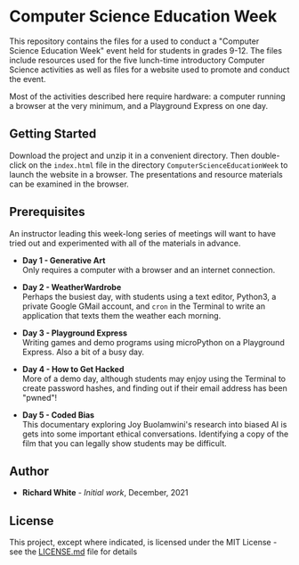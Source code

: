 Computer Science Education Week
===============================

This repository contains the files for a used to conduct a "Computer Science Education Week" event held for students in grades 9-12. The files include resources used for the five lunch-time introductory Computer Science activities as well as files for a website used to promote and conduct the event.

Most of the activities described here require hardware: a computer running a browser at the very minimum, and a Playground Express on one day. 

## Getting Started

Download the project and unzip it in a convenient directory. Then double-click on the `index.html` file in the directory `ComputerScienceEducationWeek` to launch the website in a browser. The presentations and resource materials can be examined in the browser.

## Prerequisites

An instructor leading this week-long series of meetings will want to have tried out and experimented with all of the materials in advance.

* **Day 1 - Generative Art**  
Only requires a computer with a browser and an internet connection.
* **Day 2 - WeatherWardrobe**  
Perhaps the busiest day, with students using a text editor, Python3, a private Google GMail account, and `cron` in the Terminal to write an application that texts them the weather each morning.
* **Day 3 - Playground Express**  
Writing games and demo programs using microPython on a Playground Express. Also a bit of a busy day.
* **Day 4 - How to Get Hacked**  
More of a demo day, although students may enjoy using the Terminal to create password hashes, and finding out if their email address has been "pwned"!

* **Day 5 - Coded Bias**  
This documentary exploring Joy Buolamwini's research into biased AI is gets into some important ethical conversations. Identifying a copy of the film that you can legally show students may be difficult.


## Author

* **Richard White** - *Initial work*, December, 2021

## License

This project, except where indicated, is licensed under the MIT License - see the [LICENSE.md](LICENSE.md) file for details

